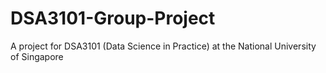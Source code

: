 # DSA3101-Group-Project
A project for DSA3101 (Data Science in Practice) at the National University of Singapore
